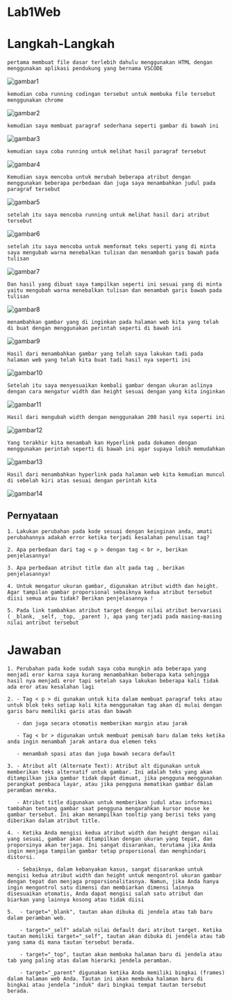 # Lab1Web
# Langkah-Langkah
```
pertama membuat file dasar terlebih dahulu menggunakan HTML dengan menggunakan aplikasi pendukung yang bernama VSCODE
```
![gambar1](https://github.com/AbiyanfarasDanuyasa/Lab1Web/assets/115562487/4317efed-bf2e-4a2d-8032-8d486c79fb01)
```
kemudian coba running codingan tersebut untuk membuka file tersebut menggunakan chrome
```
![gambar2](https://github.com/AbiyanfarasDanuyasa/Lab1Web/assets/115562487/828966a1-48ed-43a7-85ab-9f7ca5c2eb14)
```
kemudian saya membuat paragraf sederhana seperti gambar di bawah ini
```
![gambar3](https://github.com/AbiyanfarasDanuyasa/Lab1Web/assets/115562487/f52436c1-0052-4082-a10f-94237f642b42)
```
kemudian saya coba running untuk melihat hasil paragraf tersebut
```
![gambar4](https://github.com/AbiyanfarasDanuyasa/Lab1Web/assets/115562487/f42fde8a-d64e-4a8d-8c05-48afbb578bdc)
```
Kemudian saya mencoba untuk merubah beberapa atribut dengan menggunakan beberapa perbedaan dan juga saya menambahkan judul pada paragraf tersebut
```
![gambar5](https://github.com/AbiyanfarasDanuyasa/Lab1Web/assets/115562487/c8962583-e2fa-4b5e-a754-3d467c8c540a)
```
setelah itu saya mencoba running untuk melihat hasil dari atribut tersebut
```
![gambar6](https://github.com/AbiyanfarasDanuyasa/Lab1Web/assets/115562487/09b75656-5696-4ddc-b00b-ce048f2d7a22)
```
setelah itu saya mencoba untuk memformat teks seperti yang di minta saya mengubah warna menebalkan tulisan dan menambah garis bawah pada tulisan
```
![gambar7](https://github.com/AbiyanfarasDanuyasa/Lab1Web/assets/115562487/8df38627-2b38-44a6-91d0-0f67fba8d286)
```
Dan hasil yang dibuat saya tampilkan seperti ini sesuai yang di minta yaitu mengubah warna menebalkan tulisan dan menambah garis bawah pada tulisan
```
![gambar8](https://github.com/AbiyanfarasDanuyasa/Lab1Web/assets/115562487/1a85368c-fb48-4774-89dc-b1334bd48902)
```
menambahkan gambar yang di inginkan pada halaman web kita yang telah di buat dengan menggunakan perintah seperti di bawah ini
```
![gambar9](https://github.com/AbiyanfarasDanuyasa/Lab1Web/assets/115562487/99d6a99b-4ec8-47ac-8960-782fdc4a478a)
```
Hasil dari menambahkan gambar yang telah saya lakukan tadi pada halaman web yang telah kita buat tadi hasil nya seperti ini
```
![gambar10](https://github.com/AbiyanfarasDanuyasa/Lab1Web/assets/115562487/95a81dc1-4c0e-4b31-84f7-5e5058e83250)
```
Setelah itu saya menyesuaikan kembali gambar dengan ukuran aslinya dengan cara mengatur width dan height sesuai dengan yang kita inginkan
```
![gambar11](https://github.com/AbiyanfarasDanuyasa/Lab1Web/assets/115562487/f417f543-06f8-437e-8156-23d9f3f7e71e)
```
Hasil dari mengubah width dengan menggunakan 200 hasil nya seperti ini
```
![gambar12](https://github.com/AbiyanfarasDanuyasa/Lab1Web/assets/115562487/1f39a1ba-8ec6-44f0-8ec8-9a7970f1e035)
```
Yang terakhir kita menambah kan Hyperlink pada dokumen dengan menggunakan perintah seperti di bawah ini agar supaya lebih memudahkan
```
![gambar13](https://github.com/AbiyanfarasDanuyasa/Lab1Web/assets/115562487/bfe8b301-0a39-4879-9a05-f6faad903dbb)
```
Hasil dari menambahkan hyperlink pada halaman web kita kemudian muncul di sebelah kiri atas sesuai dengan perintah kita
```
![gambar14](https://github.com/AbiyanfarasDanuyasa/Lab1Web/assets/115562487/76bb3445-f017-4063-aa0f-882bb8fec66c)

## Pernyataan
```
1. Lakukan perubahan pada kode sesuai dengan keinginan anda, amati perubahannya adakah error ketika terjadi kesalahan penulisan tag?

2. Apa perbedaan dari tag < p > dengan tag < br >, berikan penjelasannya!

3. Apa perbedaan atribut title dan alt pada tag , berikan penjelasannya!

4. Untuk mengatur ukuran gambar, digunakan atribut width dan height. Agar tampilan gambar proporsional sebaiknya kedua atribut tersebut diisi semua atau tidak? Berikan penjelasannya !

5. Pada link tambahkan atribut target dengan nilai atribut bervariasi ( _blank, _self, _top, _parent ), apa yang terjadi pada masing-masing nilai antribut tersebut
```

# Jawaban
```
1. Perubahan pada kode sudah saya coba mungkin ada beberapa yang menjadi eror karna saya kurang menambahkan beberapa kata sehingga hasil nya menjadi eror tapi setelah saya lakukan beberapa kali tidak ada eror atau kesalahan lagi

2. - Tag < p > di gunakan untuk kita dalam membuat paragraf teks atau untuk blok teks setiap kali kita menggunakan tag akan di mulai dengan garis baru memiliki garis atas dan bawah

   - dan juga secara otomatis memberikan margin atau jarak

   - Tag < br > digunakan untuk membuat pemisah baru dalam teks ketika anda ingin menambah jarak antara dua elemen teks

   - menambah spasi atas dan juga bawah secara default

3. - Atribut alt (Alternate Text): Atribut alt digunakan untuk memberikan teks alternatif untuk gambar. Ini adalah teks yang akan ditampilkan jika gambar tidak dapat dimuat, jika pengguna menggunakan perangkat pembaca layar, atau jika pengguna mematikan gambar dalam peramban mereka.

   - Atribut title digunakan untuk memberikan judul atau informasi tambahan tentang gambar saat pengguna mengarahkan kursor mouse ke gambar tersebut. Ini akan menampilkan tooltip yang berisi teks yang diberikan dalam atribut title.

4. - Ketika Anda mengisi kedua atribut width dan height dengan nilai yang sesuai, gambar akan ditampilkan dengan ukuran yang tepat, dan proporsinya akan terjaga. Ini sangat disarankan, terutama jika Anda ingin menjaga tampilan gambar tetap proporsional dan menghindari distorsi.

   - Sebaiknya, dalam kebanyakan kasus, sangat disarankan untuk mengisi kedua atribut width dan height untuk mengontrol ukuran gambar dengan tepat dan menjaga proporsionalitasnya. Namun, jika Anda hanya ingin mengontrol satu dimensi dan membiarkan dimensi lainnya disesuaikan otomatis, Anda dapat mengisi salah satu atribut dan biarkan yang lainnya kosong atau tidak diisi

5.  - target="_blank", tautan akan dibuka di jendela atau tab baru dalam peramban web.

    - target="_self" adalah nilai default dari atribut target. Ketika tautan memiliki target="_self", tautan akan dibuka di jendela atau tab yang sama di mana tautan tersebut berada.

    - target="_top", tautan akan membuka halaman baru di jendela atau tab yang paling atas dalam hierarki jendela peramban.

    - target="_parent" digunakan ketika Anda memiliki bingkai (frames) dalam halaman web Anda. Tautan ini akan membuka halaman baru di bingkai atau jendela "induk" dari bingkai tempat tautan tersebut berada.

```












